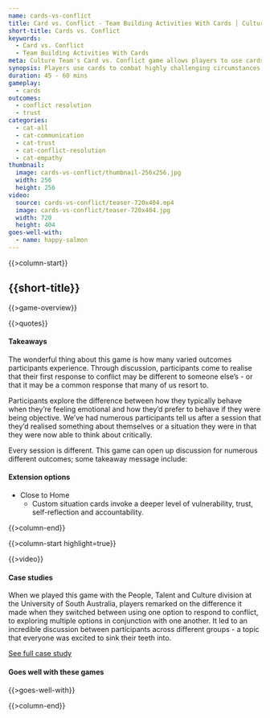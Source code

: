 ```yaml
---
name: cards-vs-conflict
title: Card vs. Conflict - Team Building Activities With Cards | Culture Team
short-title: Cards vs. Conflict
keywords:
  - Card vs. Conflict
  - Team Building Activities With Cards
meta: Culture Team's Card vs. Conflict game allows players to use cards to combat highly challenging circumstances. Try our team building activities with cards today!
synopsis: Players use cards to combat highly challenging circumstances and explore different approaches to reaching the best outcome.
duration: 45 - 60 mins
gameplay: 
  - cards
outcomes:
  - conflict resolution
  - trust
categories:
  - cat-all
  - cat-communication
  - cat-trust
  - cat-conflict-resolution
  - cat-empathy
thumbnail: 
  image: cards-vs-conflict/thumbnail-256x256.jpg
  width: 256
  height: 256
video:
  source: cards-vs-conflict/teaser-720x404.mp4
  image: cards-vs-conflict/teaser-720x404.jpg
  width: 720
  height: 404
goes-well-with:
  - name: happy-salmon
---
```

{{>column-start}}

## {{short-title}}

{{>game-overview}}

{{>quotes}}

#### Takeaways

The wonderful thing about this game is how many varied outcomes participants experience. Through discussion, participants come to realise that their first response to conflict may be different to someone else’s - or that it may be a common response that many of us resort to.

Participants explore the difference between how they typically behave when they’re feeling emotional and how they’d prefer to behave if they were being objective. We’ve had numerous participants tell us after a session that they’d realised something about themselves or a situation they were in that they were now able to think about critically.

Every session is different. This game can open up discussion for numerous different outcomes; some takeaway message include:

#### Extension options

* Close to Home
  * Custom situation cards invoke a deeper level of vulnerability, trust, self-reflection and accountability.

{{>column-end}}

{{>column-start highlight=true}}

{{>video}}

#### Case studies

When we played this game with the People, Talent and Culture division at the University of South Australia, players remarked on the difference it made when they switched between using one option to respond to conflict, to exploring multiple options in conjunction with one another. It led to an incredible discussion between participants across different groups - a topic that everyone was excited to sink their teeth into.

[See full case study](#)

#### Goes well with these games

{{>goes-well-with}}

{{>column-end}}
